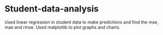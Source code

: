 # Student-data-analysis
Used linear regression in student data to make predictions and find the mse, mae and rmse. Used matplotlib to plot graphs and charts.
